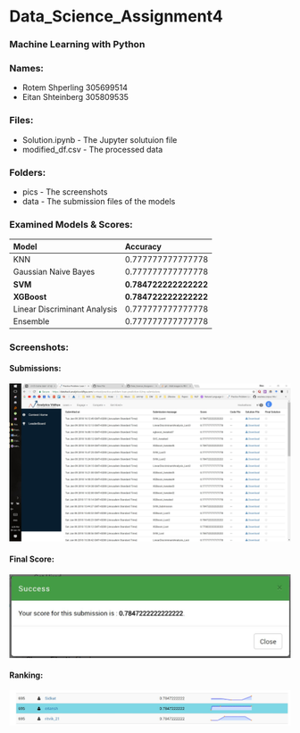 # Data_Science_Assignment4
### Machine Learning with Python  
  
### Names:  
* Rotem Shperling 305699514
* Eitan Shteinberg 305809535

### Files:  
* Solution.ipynb - The Jupyter solutuion file
* modified_df.csv - The processed data

### Folders:  
* pics - The screenshots
* data - The submission files of the models

### Examined Models & Scores:  
| Model | Accuracy         
| :- |:-------------|
|KNN| 0.777777777777778  
|Gaussian Naive Bayes| 0.777777777777778  
|__SVM__| __0.784722222222222__  
|__XGBoost__| __0.784722222222222__  
|Linear Discriminant Analysis| 0.777777777777778  
|Ensemble| 0.777777777777778  
  
### Screenshots:
#### Submissions:  
![Submissions](https://github.com/EitanSht/Data_Science_Assignment4/blob/master/Pics/Submissions.JPG?raw=true "Title")
  
#### Final Score:  
![Final Score](https://github.com/EitanSht/Data_Science_Assignment4/blob/master/Pics/final_score.JPG?raw=true "Title")
  
#### Ranking:  
![Ranking in the site](https://github.com/EitanSht/Data_Science_Assignment4/blob/master/Pics/ranking.JPG?raw=true "Title")
